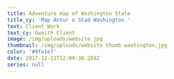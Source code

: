 ```yaml
---
title: Adventure map of Washington State
title_cy: 'Map Antur o Stad Washington '
text: Client Work
text_cy: Gwaith Client
image: /img/uploads/website.jpg
thumbnail: /img/uploads/website thumb washington.jpg
color: '#9fe1e7'
date: 2017-12-21T12:09:30.289Z
series: null
---
```



